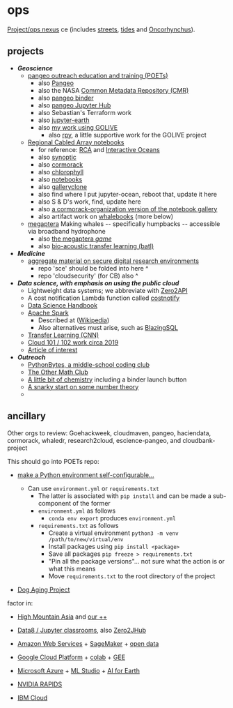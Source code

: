 # ops

[Project/ops nexus](http://github.com/robfatland/ops) ce (includes [streets](https://web6.seattle.gov/travelers/), [tides](http://www.dairiki.org/tides/daily.php/ert) and [Oncorhynchus](http://github.com/robfatland/flyingbosun)).


## projects

* ***Geoscience***
  * [pangeo outreach education and training (POETs)](https://github.com/pangeo-data/education-material)
    * also [Pangeo](http://pangeo.io)
    * also the NASA [Common Metadata Repository (CMR)](https://github.com/pangeo-data/cmr)
    * also [pangeo binder](http://binder.pangeo.io)
    * also [pangeo Jupyter Hub](https://nasa.pangeo.io)
    * also Sebastian's Terraform work
    * also [jupyter-earth](https://github.com/pangeo-data/jupyter-earth)
    * also [my work using GOLIVE](https://github.com/robfatland/golive)
      * also [rpy](https://github.com/robfatland/rpy), a little supportive work for the GOLIVE project
  * [Regional Cabled Array notebooks](https://github.com/cormorack/notebooks)
    * for reference: [RCA](http://app-dev.ooica.net) and [Interactive Oceans](https://interactiveoceans.washington.edu)
    * also [synoptic](https://github.com/robfatland/synoptic)
    * also [cormorack](https://github.com/robfatland/cormorack)
    * also [chlorophyll](https://github.com/robfatland/chlorophyll)
    * also [notebooks](https://github.com/robfatland/notebooks)
    * also [galleryclone](https://github.com/robfatland/galleryclone)
    * also find where I put jupyter-ocean, reboot that, update it here
    * also S & D's work, find, update here
    * also [a cormorack-organization version of the notebook gallery](http://github.com/cormorack/gallery) 
    * also artifact work on [whalebooks](http://github.com/cormorack/whalebooks) (more below)
  * [megaptera](http://github.com/whaledr/whalebooks) Making whales -- specifically humpbacks -- accessible via broadband hydrophone
    * also [the megaptera *game*](http://megaptera.swipesforscience.org/#/) 
    * also [bio-acoustic transfer learning (batl)](https://github.com/pshivraj/batl)
* ***Medicine***
  * [aggregate material on secure digital research environments](https://github.com/robfatland/uwsdre) 
    * repo 'sce' should be folded into here ^
    * repo 'cloudsecurity' (for CB) also ^
* ***Data science, with emphasis on using the public cloud***
  * Lightweight data systems; we abbreviate with [Zero2API](https://github.com/robfatland/Zero2API)
  * A cost notification Lambda function called [costnotify](https://github.com/robfatland/costnotify)
  * [Data Science Handbook](https://jakevdp.github.io/PythonDataScienceHandbook/)
  * [Apache Spark](https://spark.apache.org/documentation.html) 
    * Described at ([Wikipedia](https://en.wikipedia.org/wiki/Apache_Spark))
    * Also alternatives must arise, such as [BlazingSQL](https://docs.blazingdb.com)
  * [Transfer Learning (CNN)](https://github.com/pshivraj/batl)
  * [Cloud 101 / 102 work circa 2019](https://github.com/robfatland/cloud101102)
  * [Article of interest](https://hai.stanford.edu/news/the_intertwined_quest_for_understanding_biological_intelligence_and_creating_artificial_intelligence/)
* ***Outreach***
  * [PythonBytes, a middle-school coding club](https://github.com/robfatland/pythonbytes)
  * [The Other Math Club](https://github.com/robfatland/othermathclub)
  * [A little bit of chemistry](https://github.com/robfatland/chemistry) including a binder launch button
  * [A snarky start on some number theory](https://github.com/robfatland/boojum)
  * 
  


## ancillary

Other orgs to review: Goehackweek, cloudmaven, pangeo, haciendata, cormorack, whaledr, research2cloud, escience-pangeo, and cloudbank-project


This should go into POETs repo: 


* [make a Python environment self-configurable...](http://github.com/robfatland/ops)
  * Can use `environment.yml` or `requirements.txt`
    * The latter is associated with `pip install` and can be made a sub-component of the former
    * `environment.yml` as follows
      * `conda env export` produces `environment.yml`
    * `requirements.txt` as follows
      * Create a virtual environment `python3 -m venv /path/to/new/virtual/env`
      * Install packages using `pip install <package>`
      * Save all packages `pip freeze > requirements.txt`
      * "Pin all the package versions"... not sure what the action is or what this means
      * Move `requirements.txt` to the root directory of the project

* [Dog Aging Project](http://dogagingproject.com/)

factor in: 

* [High Mountain Asia](http://himat.org/) and 
[our ++](https://cloudmaven.github.io/documentation/ccs_high_mountain_asia.html)

* [Data8 / Jupyter classrooms](http://data8.org/), also [Zero2JHub](https://zero-to-jupyterhub.readthedocs.io/en/latest/)


* [Amazon Web Services](http://aws.amazon.com) + [SageMaker](https://aws.amazon.com/sagemaker/) + 
[open data](https://registry.opendata.aws/)
* [Google Cloud Platform](http://cloud.google.com) + 
[colab](https://colab.research.google.com/) +
[GEE](https://earthengine.google.com)
* [Microsoft Azure](http://azure.microsoft.com) + 
[ML Studio](https://studio.azureml.net) +
[AI for Earth](https://www.microsoft.com/en-us/ai/ai-for-earth)
* [NVIDIA RAPIDS](https://rapids.ai/)
* [IBM Cloud](https://www.ibm.com/cloud)
